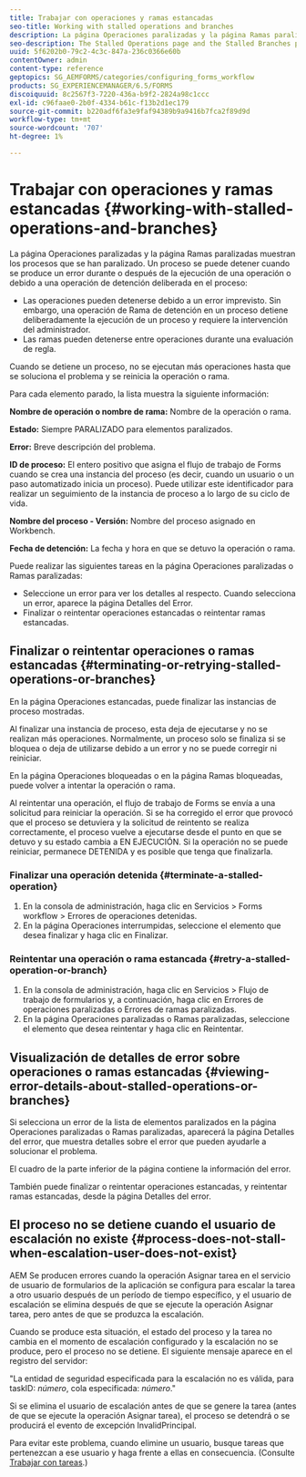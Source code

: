 ```yaml
---
title: Trabajar con operaciones y ramas estancadas
seo-title: Working with stalled operations and branches
description: La página Operaciones paralizadas y la página Ramas paralizadas muestran los procesos que se han paralizado.
seo-description: The Stalled Operations page and the Stalled Branches page show the processes that have stalled.
uuid: 5f6202b0-79c2-4c3c-847a-236c0366e60b
contentOwner: admin
content-type: reference
geptopics: SG_AEMFORMS/categories/configuring_forms_workflow
products: SG_EXPERIENCEMANAGER/6.5/FORMS
discoiquuid: 8c2567f3-7220-436a-b9f2-2824a98c1ccc
exl-id: c96faae0-2b0f-4334-b61c-f13b2d1ec179
source-git-commit: b220adf6fa3e9faf94389b9a9416b7fca2f89d9d
workflow-type: tm+mt
source-wordcount: '707'
ht-degree: 1%

---
```


# Trabajar con operaciones y ramas estancadas {#working-with-stalled-operations-and-branches}

La página Operaciones paralizadas y la página Ramas paralizadas muestran los procesos que se han paralizado. Un proceso se puede detener cuando se produce un error durante o después de la ejecución de una operación o debido a una operación de detención deliberada en el proceso:

* Las operaciones pueden detenerse debido a un error imprevisto. Sin embargo, una operación de Rama de detención en un proceso detiene deliberadamente la ejecución de un proceso y requiere la intervención del administrador.
* Las ramas pueden detenerse entre operaciones durante una evaluación de regla.

Cuando se detiene un proceso, no se ejecutan más operaciones hasta que se soluciona el problema y se reinicia la operación o rama.

Para cada elemento parado, la lista muestra la siguiente información:

**Nombre de operación o nombre de rama:** Nombre de la operación o rama.

**Estado:** Siempre PARALIZADO para elementos paralizados.

**Error:** Breve descripción del problema.

**ID de proceso:** El entero positivo que asigna el flujo de trabajo de Forms cuando se crea una instancia del proceso (es decir, cuando un usuario o un paso automatizado inicia un proceso). Puede utilizar este identificador para realizar un seguimiento de la instancia de proceso a lo largo de su ciclo de vida.

**Nombre del proceso - Versión:** Nombre del proceso asignado en Workbench.

**Fecha de detención:** La fecha y hora en que se detuvo la operación o rama.

Puede realizar las siguientes tareas en la página Operaciones paralizadas o Ramas paralizadas:

* Seleccione un error para ver los detalles al respecto. Cuando selecciona un error, aparece la página Detalles del Error.
* Finalizar o reintentar operaciones estancadas o reintentar ramas estancadas.

## Finalizar o reintentar operaciones o ramas estancadas {#terminating-or-retrying-stalled-operations-or-branches}

En la página Operaciones estancadas, puede finalizar las instancias de proceso mostradas.

Al finalizar una instancia de proceso, esta deja de ejecutarse y no se realizan más operaciones. Normalmente, un proceso solo se finaliza si se bloquea o deja de utilizarse debido a un error y no se puede corregir ni reiniciar.

En la página Operaciones bloqueadas o en la página Ramas bloqueadas, puede volver a intentar la operación o rama.

Al reintentar una operación, el flujo de trabajo de Forms se envía a una solicitud para reiniciar la operación. Si se ha corregido el error que provocó que el proceso se detuviera y la solicitud de reintento se realiza correctamente, el proceso vuelve a ejecutarse desde el punto en que se detuvo y su estado cambia a EN EJECUCIÓN. Si la operación no se puede reiniciar, permanece DETENIDA y es posible que tenga que finalizarla.

### Finalizar una operación detenida {#terminate-a-stalled-operation}

1. En la consola de administración, haga clic en Servicios > Forms workflow > Errores de operaciones detenidas.
1. En la página Operaciones interrumpidas, seleccione el elemento que desea finalizar y haga clic en Finalizar.

### Reintentar una operación o rama estancada {#retry-a-stalled-operation-or-branch}

1. En la consola de administración, haga clic en Servicios > Flujo de trabajo de formularios y, a continuación, haga clic en Errores de operaciones paralizadas o Errores de ramas paralizadas.
1. En la página Operaciones paralizadas o Ramas paralizadas, seleccione el elemento que desea reintentar y haga clic en Reintentar.

## Visualización de detalles de error sobre operaciones o ramas estancadas {#viewing-error-details-about-stalled-operations-or-branches}

Si selecciona un error de la lista de elementos paralizados en la página Operaciones paralizadas o Ramas paralizadas, aparecerá la página Detalles del error, que muestra detalles sobre el error que pueden ayudarle a solucionar el problema.

El cuadro de la parte inferior de la página contiene la información del error.

También puede finalizar o reintentar operaciones estancadas, y reintentar ramas estancadas, desde la página Detalles del error.

## El proceso no se detiene cuando el usuario de escalación no existe {#process-does-not-stall-when-escalation-user-does-not-exist}

AEM Se producen errores cuando la operación Asignar tarea en el servicio de usuario de formularios de la aplicación se configura para escalar la tarea a otro usuario después de un período de tiempo específico, y el usuario de escalación se elimina después de que se ejecute la operación Asignar tarea, pero antes de que se produzca la escalación.

Cuando se produce esta situación, el estado del proceso y la tarea no cambia en el momento de escalación configurado y la escalación no se produce, pero el proceso no se detiene. El siguiente mensaje aparece en el registro del servidor:

&quot;La entidad de seguridad especificada para la escalación no es válida, para taskID: *número*, cola especificada: *número*.&quot;

Si se elimina el usuario de escalación antes de que se genere la tarea (antes de que se ejecute la operación Asignar tarea), el proceso se detendrá o se producirá el evento de excepción InvalidPrincipal.

Para evitar este problema, cuando elimine un usuario, busque tareas que pertenezcan a ese usuario y haga frente a ellas en consecuencia. (Consulte [Trabajar con tareas](/help/forms/using/admin-help/tasks.md#working-with-tasks).)
